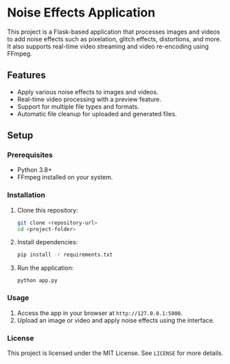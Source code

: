# Noise Effects Application

This project is a Flask-based application that processes images and videos to add noise effects such as pixelation, glitch effects, distortions, and more. It also supports real-time video streaming and video re-encoding using FFmpeg.

## Features
- Apply various noise effects to images and videos.
- Real-time video processing with a preview feature.
- Support for multiple file types and formats.
- Automatic file cleanup for uploaded and generated files.

## Setup
### Prerequisites
- Python 3.8+
- FFmpeg installed on your system.

### Installation
1. Clone this repository:
   ```bash
   git clone <repository-url>
   cd <project-folder>
   ```
2. Install dependencies:
   ```bash
   pip install -r requirements.txt
   ```
3. Run the application:
   ```
   python app.py
   ```
### Usage
1. Access the app in your browser at `http://127.0.0.1:5000`.
2. Upload an image or video and apply noise effects using the interface.

### License
This project is licensed under the MIT License. See `LICENSE` for more details.
